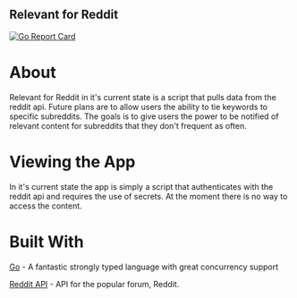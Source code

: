 Relevant for Reddit
---
[![Go Report Card](https://goreportcard.com/badge/github.com/ablades/relevantreddit)](https://goreportcard.com/report/github.com/ablades/relevantreddit)

# About

Relevant for Reddit in it's current state is a script that pulls data from the reddit api. Future plans are to allow users the ability to tie keywords to specific subreddits. The goals is to give users the power to be notified of relevant content for subreddits that they don't frequent as often.

# Viewing the App

In it's current state the app is simply a script that authenticates with the reddit api and requires the use of secrets. At the moment there is no way to access the content.


# Built With

[Go](https://golang.org) - A fantastic strongly typed language with great concurrency support

[Reddit API](https://www.reddit.com/dev/api/) - API for the popular forum, Reddit.

